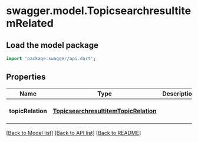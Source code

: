 # swagger.model.TopicsearchresultitemRelated

## Load the model package
```dart
import 'package:swagger/api.dart';
```

## Properties
Name | Type | Description | Notes
------------ | ------------- | ------------- | -------------
**topicRelation** | [**TopicsearchresultitemTopicRelation**](TopicsearchresultitemTopicRelation.md) |  | [optional] [default to null]

[[Back to Model list]](../README.md#documentation-for-models) [[Back to API list]](../README.md#documentation-for-api-endpoints) [[Back to README]](../README.md)

